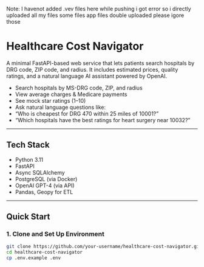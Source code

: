 Note: I havenot added .vev files here while pushing i got error so i directly uploaded all my files some files  app files double uploaded please igore those
#  Healthcare Cost Navigator 

A minimal FastAPI-based web service that lets patients search hospitals by DRG code, ZIP code, and radius. It includes estimated prices, quality ratings, and a natural language AI assistant powered by OpenAI.

-  Search hospitals by MS-DRG code, ZIP, and radius
- View average charges & Medicare payments
- See mock star ratings (1–10)
-  Ask natural language questions like:
  - “Who is cheapest for DRG 470 within 25 miles of 10001?”
  - “Which hospitals have the best ratings for heart surgery near 10032?”

---

## Tech Stack

- Python 3.11
- FastAPI
- Async SQLAlchemy
- PostgreSQL (via Docker)
- OpenAI GPT-4 (via API)
- Pandas, Geopy for ETL

---

## Quick Start

### 1. Clone and Set Up Environment

```bash
git clone https://github.com/your-username/healthcare-cost-navigator.git
cd healthcare-cost-navigator
cp .env.example .env
